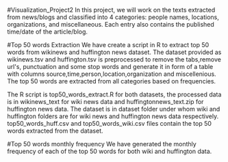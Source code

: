 #Visualization_Project2
In this project, we will work on the texts extracted from news/blogs and classified into 4 categories: people names, locations, organizations, and miscellaneous. Each entry also contains the published time/date of the article/blog.

#Top 50 words Extraction
We have create a script in R to extract top 50 words from wikinews and huffington news dataset. The dataset provided as wikinews.tsv and huffington.tsv is preprocessed to remove the tabs,remove url's, punctuation and some stop words 
and generate it in form of a table with columns source,time,person,location,organization and miscellenious. The top 50 words are extracted from all
categories based on frequencies.
 
The R script is top50_words_extract.R for both datasets, the processed data is in wikinews_text for wiki news data and huffingtonnews_text.zip for huffington news data. The dataset is in dataset folder under whom wiki and huffington folders are for wiki news and huffington news data respectively. top50_words_huff.csv and top50_words_wiki.csv files contain the top 50 words extracted from the dataset.

#Top 50 words monthly frequency
We have generated the monthly frequency of each of the top 50 words for both wiki and huffington data.

 

